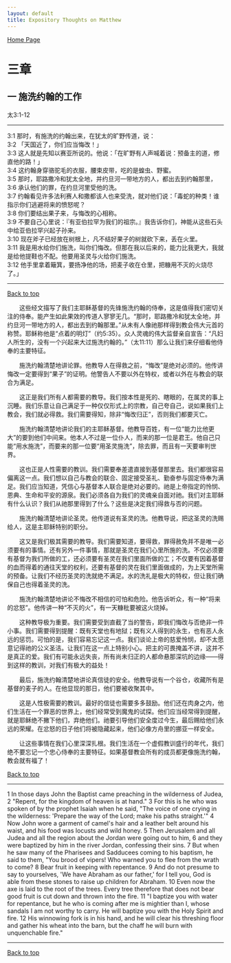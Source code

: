 ```yaml
---
layout: default
title: Expository Thoughts on Matthew
---
```

[ Home Page ]({{site.baseurl}}/index) <br>

<a name="0"></a>
# 三章 

## 一 施洗约翰的工作

太3:1-12

***

3:1 那时，有施洗的约翰出来，在犹太的旷野传道，说：<br>
3:2 「天国近了，你们应当悔改！」<br>
3:3 这人就是先知以赛亚所说的。他说：「在旷野有人声喊着说：预备主的道，修直他的路！」<br>
3:4 这约翰身穿骆驼毛的衣服，腰束皮带，吃的是蝗虫、野蜜。<br>
3:5 那时，耶路撒冷和犹太全地，并约旦河一带地方的人，都出去到约翰那里，<br>
3:6 承认他们的罪，在约旦河里受他的洗。<br>
3:7 约翰看见许多法利赛人和撒都该人也来受洗，就对他们说：「毒蛇的种类！谁指示你们逃避将来的愤怒呢？<br>
3:8 你们要结出果子来，与悔改的心相称。<br>
3:9 不要自己心里说：『有亚伯拉罕为我们的祖宗。』我告诉你们，神能从这些石头中给亚伯拉罕兴起子孙来。<br>
3:10 现在斧子已经放在树根上，凡不结好果子的树就砍下来，丢在火里。<br>
3:11 我是用水给你们施洗，叫你们悔改。但那在我以后来的，能力比我更大，我就是给他提鞋也不配。他要用圣灵与火给你们施洗。<br>
3:12 他手里拿着簸箕，要扬净他的场，把麦子收在仓里，把糠用不灭的火烧尽了。」<br>

***

[Back to top](#0)

&emsp;&emsp;这些经文描写了我们主耶稣基督的先锋施洗约翰的侍奉，这是值得我们密切关注的侍奉。能产生如此果效的传道人寥寥无几。“那时，耶路撒冷和犹太全地，并约旦河一带地方的人，都出去到约翰那里。”从未有人像祂那样得到教会伟大元首的称赞。耶稣称他是“点着的明灯”（约5:35）。众人灵魂的伟大监督亲自宣告：“凡妇人所生的，没有一个兴起来大过施洗约翰的。”（太11:11）那么让我们来仔细看他侍奉的主要特征。

&emsp;&emsp;施洗约翰清楚地讲论罪。他教导人在得救之前，“悔改”是绝对必须的。他传讲悔改一定要得到“果子”的证明。他警告人不要以外在特权，或者以外在与教会的联合为满足。

&emsp;&emsp;这正是我们所有人都需要的教导。我们按本性是死的、瞎眼的，在属灵的事上沉睡。我们乐意让自己满足于一种仅仅形式上的宗教，自己夸自己，说如果我们上教会，我们就必得救。我们需要得知，除非“悔改归正”，否则我们都要灭亡。

&emsp;&emsp;施洗约翰清楚地讲论我们的主耶稣基督。他教导百姓，有一位“能力比他更大”的要到他们中间来。他本人不过是一位仆人，而来的那一位是君王。他自己只能“用水施洗”，而要来的那一位要“用圣灵施洗”，除去罪，而且有一天要审判世界。

&emsp;&emsp;这也正是人性需要的教训。我们需要奉差遣直接到基督那里去。我们都很容易偏离这一点。我们想以自己与教会的联合、固定接受圣礼、勤奋参与固定侍奉为满足。我们应当知道，凭信心与基督本人联合是绝对必要的。祂是上帝指定的怜悯、恩典、生命和平安的源泉。我们必须各自为我们的灵魂亲自面对祂。我们对主耶稣有什么认识？我们从祂那里得到了什么？这些是决定我们得救与否的问题。

&emsp;&emsp;施洗约翰清楚地讲论圣灵。他传道说有圣灵的洗。他教导说，把这圣灵的洗赐给人，这是主耶稣特别的职分。

&emsp;&emsp;这又是我们极其需要的教导。我们需要知道，要得救，罪得赦免并不是唯一必须要有的事情。还有另外一件事情，那就是圣灵在我们心里所施的洗。不仅必须要有基督为我们所做的工，还必须要有圣灵在我们里面所做的工；不仅要有因着基督的血而得着的通往天堂的权利，还要有基督的灵在我们里面做成的，为上天堂所需的预备。让我们不经历圣灵的洗就绝不满足。水的洗礼是极大的特权，但让我们确保自己也得着圣灵的洗。

&emsp;&emsp;施洗约翰清楚地讲论不悔改不相信的可怕和危险。他告诉听众，有一种“将来的忿怒”。他传讲一种“不灭的火”，有一天糠秕要被这火烧掉。

&emsp;&emsp;这种教导极为重要。我们需要受到直截了当的警告，即我们悔改与否绝非一件小事。我们需要得到提醒：既有天堂也有地狱；既有义人得到的永生，也有恶人永远的惩罚。可怕的是，我们容易忘记这一点。我们谈论上帝的慈爱怜悯，却不太愿意记得祂的公义圣洁。让我们在这一点上特别小心。把主的可畏掩盖不讲，这并不是真正的爱。我们有可能永远失丧，所有尚未归正的人都命悬那深坑的边缘——得到这样的教训，对我们有极大的益处！

&emsp;&emsp;最后，施洗约翰清楚地讲论真信徒的安全。他教导说有一个谷仓，收藏所有是基督的麦子的人。在他显现的那日，他们要被收聚其中。

&emsp;&emsp;这是人性极需要的教训。最好的信徒也需要多多鼓励。他们还在肉身之内，他们生活在一个罪恶的世界上，他们经常受到魔鬼的试探。他们应当经常得到提醒，就是耶稣绝不撇下他们，弃绝他们。祂要引导他们安全度过今生，最后赐给他们永远的荣耀。在忿怒的日子他们将被隐藏起来，他们必像方舟里的挪亚一样安全。

&emsp;&emsp;让这些事情在我们心里深深扎根。我们生活在一个虚假教训盛行的年代，我们绝不要忘记一个忠心侍奉的主要特征。如果基督教会所有的成员都更像施洗约翰，教会就有福了！

[Back to top](#0)

***

1 In those days John the Baptist came preaching in the wilderness of Judea, 2 "Repent, for the kingdom of heaven is at hand." 3 For this is he who was spoken of by the prophet Isaiah when he said, "The voice of one crying in the wilderness: 'Prepare the way of the Lord; make his paths straight.'" 4 Now John wore a garment of camel's hair and a leather belt around his waist, and his food was locusts and wild honey. 5 Then Jerusalem and all Judea and all the region about the Jordan were going out to him, 6 and they were baptized by him in the river Jordan, confessing their sins. 7 But when he saw many of the Pharisees and Sadducees coming to his baptism, he said to them, "You brood of vipers! Who warned you to flee from the wrath to come? 8 Bear fruit in keeping with repentance. 9 And do not presume to say to yourselves, 'We have Abraham as our father,' for I tell you, God is able from these stones to raise up children for Abraham. 10 Even now the axe is laid to the root of the trees. Every tree therefore that does not bear good fruit is cut down and thrown into the fire. 11 "I baptize you with water for repentance, but he who is coming after me is mightier than I, whose sandals I am not worthy to carry. He will baptize you with the Holy Spirit and fire. 12 His winnowing fork is in his hand, and he will clear his threshing floor and gather his wheat into the barn, but the chaff he will burn with unquenchable fire."

***

[Back to top](#0)
